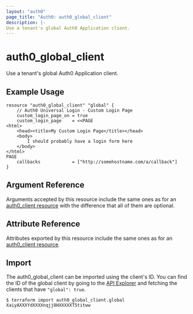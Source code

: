 ```yaml
---
layout: "auth0"
page_title: "Auth0: auth0_global_client"
description: |-
Use a tenant's global Auth0 Application client.
---
```


# auth0_global_client

Use a tenant's global Auth0 Application client.

## Example Usage

```hcl
resource "auth0_global_client" "global" {
    // Auth0 Universal Login - Custom Login Page
    custom_login_page_on = true
    custom_login_page    = <<PAGE
<html>
    <head><title>My Custom Login Page</title></head>
    <body>
        I should probably have a login form here
    </body>
</html>
PAGE
    callbacks            = ["http://somehostname.com/a/callback"]
}
```

## Argument Reference

Arguments accepted by this resource include the same ones as for an [auth0_client resource](client.md) with the
difference that all of them are optional.

## Attribute Reference

Attributes exported by this resource include the same ones as for an [auth0_client resource](client.md).

## Import

The auth0_global_client can be imported using the client's ID. You can find the ID of the global client by going to the
[API Explorer](https://auth0.com/docs/api/management/v2#!/Clients/get_clients) and fetching the clients that have
`"global": true`.

```shell
$ terraform import auth0_global_client.global XaiyAXXXYdXXXXnqjj8HXXXXXT5titww
```
